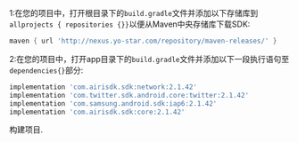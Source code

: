 1:在您的项目中，打开根目录下的```build.gradle```文件并添加以下存储库到 ```allprojects { repositories {}}```以便从Maven中央存储库下载SDK:

```gradle
maven { url 'http://nexus.yo-star.com/repository/maven-releases/' }
```

2:在您的项目中，打开app目录下的```build.gradle```文件并添加以下一段执行语句至 ```dependencies{}```部分:

```gradle
implementation 'com.airisdk.sdk:network:2.1.42'
implementation 'com.twitter.sdk.android.core:twitter:2.1.42'
implementation 'com.samsung.android.sdk:iap6:2.1.42'
implementation 'com.airisdk.sdk:core:2.1.42'
```

构建项目.

